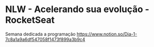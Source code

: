 # NLW - Acelerando sua evolução - RocketSeat
 Semana dedicada a programação
https://www.notion.so/Dia-1-7c8a1a9a6df547058f1473f899a3b9c4

